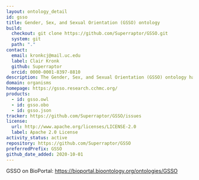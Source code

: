 ```yaml
---
layout: ontology_detail
id: gsso
title: Gender, Sex, and Sexual Orientation (GSSO) ontology
build:
  checkout: git clone https://github.com/Superraptor/GSSO.git
  system: git
  path: "."
contact:
  email: kronkcj@mail.uc.edu
  label: Clair Kronk
  github: Superraptor
  orcid: 0000-0001-8397-8810
description: The Gender, Sex, and Sexual Orientation (GSSO) ontology has terms for annotating interdisciplinary information concerning gender, sex, and sexual orientation for primary usage in the biomedical and adjacent sciences.
domain: organisms
homepage: https://gsso.research.cchmc.org/
products:
  - id: gsso.owl
  - id: gsso.obo
  - id: gsso.json
tracker: https://github.com/Superraptor/GSSO/issues
license:
  url: http://www.apache.org/licenses/LICENSE-2.0
  label: Apache 2.0 License
activity_status: active
repository: https://github.com/Superraptor/GSSO
preferredPrefix: GSSO
github_date_added: 2020-10-01
---
```


GSSO on BioPortal: https://bioportal.bioontology.org/ontologies/GSSO
